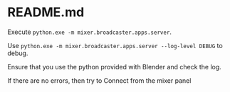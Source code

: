 # README.md

Execute `python.exe -m mixer.broadcaster.apps.server`.

Use `python.exe -m mixer.broadcaster.apps.server --log-level DEBUG` to debug.

Ensure that you use the python provided with Blender and check the log.

If there are no errors, then try to Connect from the mixer panel
